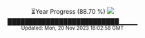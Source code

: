 <p align="center">
⏳Year Progress (88.70 %) <img src="https://file5s.ratemyserver.net/mobs/1062.gif"><br>
██████████████████████████▁▁▁▁ <br>
<sub>Updated: Mon, 20 Nov 2023 18:02:58 GMT</sub>
</p>

